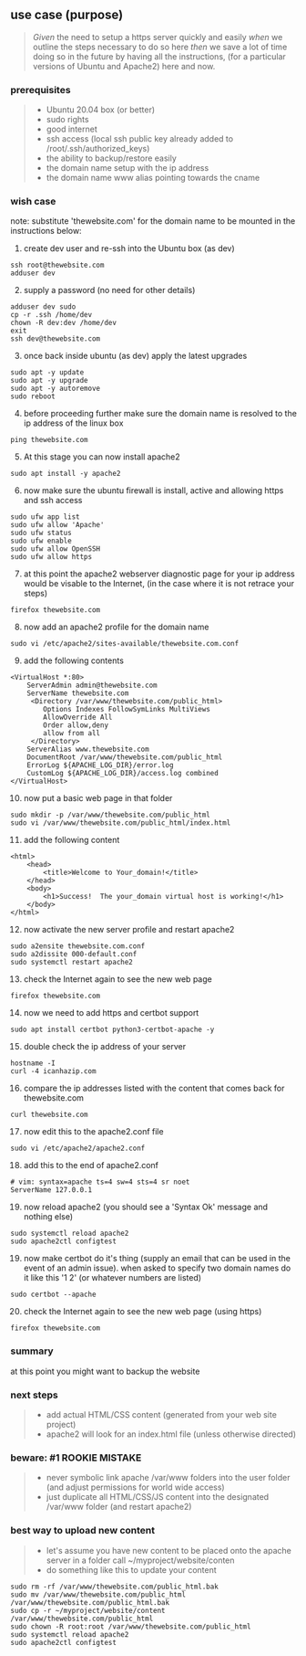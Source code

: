 ## use case (purpose)
> *Given* the need to setup a https server quickly and easily *when* we outline the steps necessary to do so here *then* we save a lot of time doing so in the future by having all the instructions, (for a particular versions of Ubuntu and Apache2) here and now.

### prerequisites
> - Ubuntu 20.04 box (or better)
> - sudo rights
> - good internet
> - ssh access (local ssh public key already added to /root/.ssh/authorized_keys)
> - the ability to backup/restore easily
> - the domain name setup with the ip address
> - the domain name www alias pointing towards the cname

### wish case
note: substitute 'thewebsite.com' for the domain name to be mounted in the instructions below:

1. create dev user and re-ssh into the Ubuntu box (as dev)
```
ssh root@thewebsite.com
adduser dev
```
2. supply a password (no need for other details)
```
adduser dev sudo
cp -r .ssh /home/dev 
chown -R dev:dev /home/dev 
exit
ssh dev@thewebsite.com
```
3. once back inside ubuntu (as dev) apply the latest upgrades
```
sudo apt -y update
sudo apt -y upgrade
sudo apt -y autoremove
sudo reboot
``` 
4. before proceeding further make sure the domain name is resolved to the ip address of the linux box
```
ping thewebsite.com
```
5. At this stage you can now install apache2
```
sudo apt install -y apache2
```
6. now make sure the ubuntu firewall is install, active and allowing https and ssh access
```
sudo ufw app list
sudo ufw allow 'Apache'
sudo ufw status
sudo ufw enable
sudo ufw allow OpenSSH
sudo ufw allow https
```
7. at this point the apache2 webserver diagnostic page for your ip address would be visable to the Internet, (in the case where it is not retrace your steps)
```
firefox thewebsite.com
```
8. now add an apache2 profile for the domain name
```
sudo vi /etc/apache2/sites-available/thewebsite.com.conf
```
9. add the following contents
```
<VirtualHost *:80>
    ServerAdmin admin@thewebsite.com
    ServerName thewebsite.com
     <Directory /var/www/thewebsite.com/public_html>
        Options Indexes FollowSymLinks MultiViews
        AllowOverride All
        Order allow,deny
        allow from all
     </Directory>
    ServerAlias www.thewebsite.com 
    DocumentRoot /var/www/thewebsite.com/public_html
    ErrorLog ${APACHE_LOG_DIR}/error.log
    CustomLog ${APACHE_LOG_DIR}/access.log combined
</VirtualHost>
```
10. now put a basic web page in that folder
```
sudo mkdir -p /var/www/thewebsite.com/public_html
sudo vi /var/www/thewebsite.com/public_html/index.html 
```
11. add the following content
```
<html>
    <head>
        <title>Welcome to Your_domain!</title>
    </head>
    <body>
        <h1>Success!  The your_domain virtual host is working!</h1>
    </body>
</html>
```
12. now activate the new server profile and restart apache2
```
sudo a2ensite thewebsite.com.conf
sudo a2dissite 000-default.conf
sudo systemctl restart apache2
```
13. check the Internet again to see the new web page
```
firefox thewebsite.com
```
14. now we need to add https and certbot support
```
sudo apt install certbot python3-certbot-apache -y
```
15. double check the ip address of your server
```
hostname -I
curl -4 icanhazip.com
```
16. compare the ip addresses listed with the content that comes back for thewebsite.com
```
curl thewebsite.com
```
17. now edit this to the apache2.conf file
```
sudo vi /etc/apache2/apache2.conf
```
18. add this to the end of apache2.conf 
```
# vim: syntax=apache ts=4 sw=4 sts=4 sr noet
ServerName 127.0.0.1
```
19. now reload apache2 (you should see a 'Syntax Ok' message and nothing else)
```
sudo systemctl reload apache2
sudo apache2ctl configtest
```
19. now make certbot do it's thing (supply an email that can be used in the event of an admin issue).  when asked to specify two domain names do it like this '1 2' (or whatever numbers are listed)
```
sudo certbot --apache
```
20. check the Internet again to see the new web page (using https)
```
firefox thewebsite.com
```

### summary
at this point you might want to backup the website

### next steps
> - add actual HTML/CSS content (generated from your web site project)
> - apache2 will look for an index.html file (unless otherwise directed)

### beware: #1 ROOKIE MISTAKE 
> - never symbolic link apache /var/www folders into the user folder (and adjust permissions for world wide access)
> - just duplicate all HTML/CSS/JS content into the designated /var/www folder (and restart apache2)
### best way to upload new content
> - let's assume you have new content to be placed onto the apache server in a folder call ~/myproject/website/conten
> - do something like this to update your content
```
sudo rm -rf /var/www/thewebsite.com/public_html.bak
sudo mv /var/www/thewebsite.com/public_html /var/www/thewebsite.com/public_html.bak
sudo cp -r ~/myproject/website/content /var/www/thewebsite.com/public_html
sudo chown -R root:root /var/www/thewebsite.com/public_html
sudo systemctl reload apache2
sudo apache2ctl configtest
```

